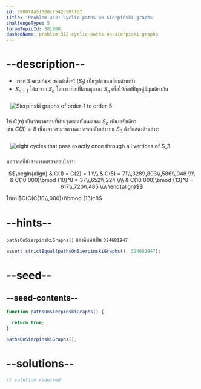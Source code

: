 ```yaml
---
id: 5900f4a51000cf542c50ffb7
title: 'Problem 312: Cyclic paths on Sierpiński graphs'
challengeType: 5
forumTopicId: 301968
dashedName: problem-312-cyclic-paths-on-sierpiski-graphs
---
```


# --description--

- กราฟ Sierpiński ของคำสั่ง-1 ($S_1$) เป็นรูปสามเหลี่ยมด้านเท่า
- $S_{n + 1}$ ได้มาจาก $S_n$ โดยวางก๊อปปี้สามชุดของ $S_n$ เพื่อให้ก๊อปปี้ทุกคู่มีมุมเดียวกัน

<img class="img-responsive center-block" alt="Sierpinski graphs of order-1 to order-5" src="https://cdn.freecodecamp.org/curriculum/project-euler/cyclic-paths-on-sierpinski-graphs-1.gif" style="background-color: white; padding: 10px;">

ให้ $C(n)$ เป็นจำนวนรอบที่ผ่านจุดยอดทั้งหมดของ $S_n$ เพียงครั้งเดียว  
เช่น $C(3) = 8$ เนื่องจากสามารถวาดแปดรอบดังกล่าวบน $S_3$ ดังที่แสดงด้านล่าง:

<img class="img-responsive center-block" alt="eight cycles that pass exactly once through all vertices of S_3" src="https://cdn.freecodecamp.org/curriculum/project-euler/cyclic-paths-on-sierpinski-graphs-2.gif" style="background-color: white; padding: 10px;">

นอกจากนี้ยังสามารถตรวจสอบได้ว่า:

$$\begin{align}
  & C(1) = C(2) = 1 \\\\
  & C(5) = 71\\,328\\,803\\,586\\,048 \\\\
  & C(10 000)\bmod {10}^8 = 37\\,652\\,224 \\\\
  & C(10 000)\bmod {13}^8 = 617\\,720\\,485 \\\\
\end{align}$$

ให้หา $C(C(C(10\\,000)))\bmod {13}^8$

# --hints--

`pathsOnSierpinskiGraphs()` ต้องคืนค่าเป็น `324681947`

```js
assert.strictEqual(pathsOnSierpinskiGraphs(), 324681947);
```

# --seed--

## --seed-contents--

```js
function pathsOnSierpinskiGraphs() {

  return true;
}

pathsOnSierpinskiGraphs();
```

# --solutions--

```js
// solution required
```
